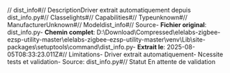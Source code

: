 // dist_info#// DescriptionDriver extrait automatiquement depuis dist_info.py#// Classelights#// Capabilities#// Typeunknown#// ManufacturerUnknown#// Modeldist_info#// Source- **Fichier original**: dist_info.py- **Chemin complet**: D:\Download\Compressed\elelabs-zigbee-ezsp-utility-master\elelabs-zigbee-ezsp-utility-master\venv\Lib\site-packages\setuptools\command\dist_info.py- **Extrait le**: 2025-08-05T08:33:23.011Z#// Limitations- Driver extrait automatiquement- Ncessite tests et validation- Source: dist_info.py#// Statut En attente de validation